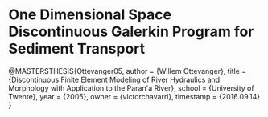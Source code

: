 # One Dimensional Space Discontinuous Galerkin Program for Sediment Transport

@MASTERSTHESIS{Ottevanger05,
  author = {Willem Ottevanger},
  title = {Discontinuous Finite Element Modeling of River Hydraulics and Morphology
	with Application to the Paran\'a River},
  school = {University of Twente},
  year = {2005},
  owner = {victorchavarri},
  timestamp = {2016.09.14}
}
